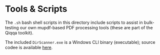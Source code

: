 # Tools & Scripts

The `.sh` bash shell scripts in this directory include scripts to assist in bulk-testing our own mupdf-based PDF processing tools (these are part of the Qiqqa toolkit).

The included `DirScanner.exe` is a Windows CLI binary (executable); source codee is available [here](https://github.com/jimmejardine/qiqqa-open-source/tree/master/Technology%20Tests/NTFS%20Find%20hardlinks%20or%20regular%20files).

